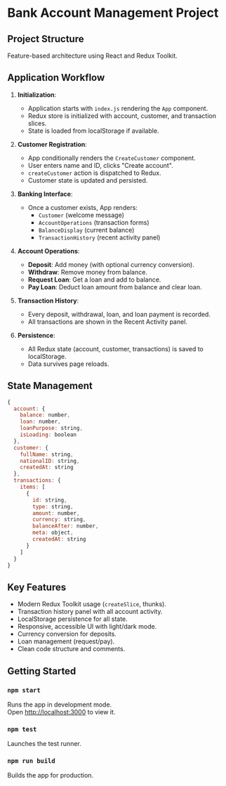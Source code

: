 # Bank Account Management Project

## Project Structure

Feature-based architecture using React and Redux Toolkit.

## Application Workflow

1. **Initialization**:
   - Application starts with `index.js` rendering the `App` component.
   - Redux store is initialized with account, customer, and transaction slices.
   - State is loaded from localStorage if available.

2. **Customer Registration**:
   - App conditionally renders the `CreateCustomer` component.
   - User enters name and ID, clicks "Create account".
   - `createCustomer` action is dispatched to Redux.
   - Customer state is updated and persisted.

3. **Banking Interface**:
   - Once a customer exists, App renders:
     - `Customer` (welcome message)
     - `AccountOperations` (transaction forms)
     - `BalanceDisplay` (current balance)
     - `TransactionHistory` (recent activity panel)

4. **Account Operations**:
   - **Deposit**: Add money (with optional currency conversion).
   - **Withdraw**: Remove money from balance.
   - **Request Loan**: Get a loan and add to balance.
   - **Pay Loan**: Deduct loan amount from balance and clear loan.

5. **Transaction History**:
   - Every deposit, withdrawal, loan, and loan payment is recorded.
   - All transactions are shown in the Recent Activity panel.

6. **Persistence**:
   - All Redux state (account, customer, transactions) is saved to localStorage.
   - Data survives page reloads.

## State Management

```js
{
  account: {
    balance: number,
    loan: number,
    loanPurpose: string,
    isLoading: boolean
  },
  customer: {
    fullName: string,
    nationalID: string,
    createdAt: string
  },
  transactions: {
    items: [
      {
        id: string,
        type: string,
        amount: number,
        currency: string,
        balanceAfter: number,
        meta: object,
        createdAt: string
      }
    ]
  }
}
```

## Key Features

- Modern Redux Toolkit usage (`createSlice`, thunks).
- Transaction history panel with all account activity.
- LocalStorage persistence for all state.
- Responsive, accessible UI with light/dark mode.
- Currency conversion for deposits.
- Loan management (request/pay).
- Clean code structure and comments.

## Getting Started

### `npm start`
Runs the app in development mode.  
Open [http://localhost:3000](http://localhost:3000) to view it.

### `npm test`
Launches the test runner.

### `npm run build`
Builds the app for production.

